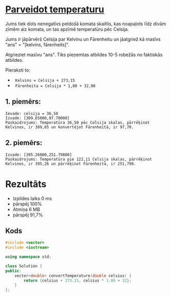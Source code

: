 # [Parveidot temperaturu](https://leetcode.com/problems/convert-the-temperature/description/)

Jums tiek dots nenegatīvs peldošā komata skaitlis, kas noapaļots līdz divām zīmēm aiz komata, un tas apzīmē temperatūru pēc Celsija.

Jums ir jāpārvērš Celsija par Kelvinu un Fārenheitu un jāatgriež kā masīvs "ans" = "[kelvins, fārenheits]".

Atgrieziet masīvu "ans". Tiks pieņemtas atbildes 10-5 robežās no faktiskās atbildes.

Pieraksti to:
- ``` Kelvins = Celsija + 273,15```
- ``` Fārenheita = Celsija * 1,80 + 32,00```
 

## 1. piemērs:
```
Ievade: celsija = 36,50
Izvade: [309.65000,97.70000]
Paskaidrojums: Temperatūra 36,50 pēc Celsija skalas, pārrēķinot Kelvinos, ir 309,65 un konvertējot Fārenheitā, ir 97,70.
```
## 2. piemērs:
``` Ievade: celsija = 122,11
Izvade: [395.26000,251.79800]
Paskaidrojums: Temperatūra pie 122,11 Celsija skalas, pārrēķinot Kelvinos, ir 395,26 un pārrēķinot Fārenheitā, ir 251,798.
```


# Rezultāts
- Izpildes laiks 0 ms
- pārspēj 100%
- Atmiņa 6 MB
- pārspēj 91,7%

## Kods
```cpp
#include <vector>
#include <iostream>

using namespace std;

class Solution {
public:
    vector<double> convertTemperature(double celsius) {
        return {celsius + 273.15, celsius * 1.80 + 32};
    }
};
```